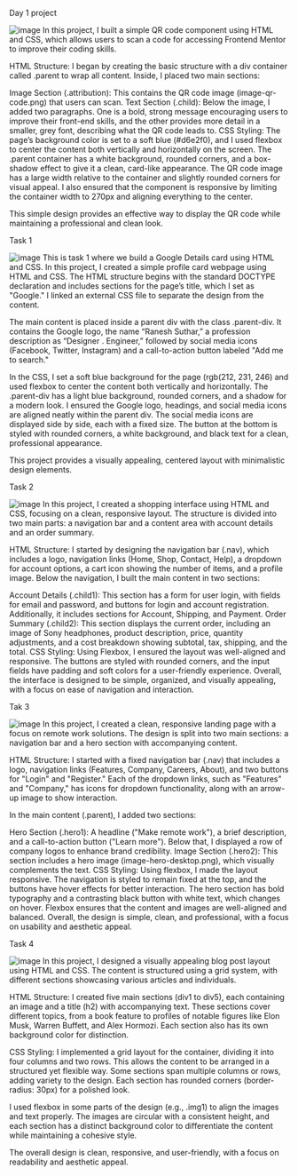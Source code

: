 Day 1 project

![image](https://github.com/user-attachments/assets/a64026a1-3f7e-4dac-b432-001536e2bcb8)
In this project, I built a simple QR code component using HTML and CSS, which allows users to scan a code for accessing Frontend Mentor to improve their coding skills.

HTML Structure:
I began by creating the basic structure with a div container called .parent to wrap all content. Inside, I placed two main sections:

Image Section (.attribution): This contains the QR code image (image-qr-code.png) that users can scan.
Text Section (.child): Below the image, I added two paragraphs. One is a bold, strong message encouraging users to improve their front-end skills, and the other provides more detail in a smaller, grey font, describing what the QR code leads to.
CSS Styling:
The page’s background color is set to a soft blue (#d6e2f0), and I used flexbox to center the content both vertically and horizontally on the screen. The .parent container has a white background, rounded corners, and a box-shadow effect to give it a clean, card-like appearance. The QR code image has a large width relative to the container and slightly rounded corners for visual appeal. I also ensured that the component is responsive by limiting the container width to 270px and aligning everything to the center.

This simple design provides an effective way to display the QR code while maintaining a professional and clean look.

Task 1

![image](https://github.com/user-attachments/assets/3a692a73-36f0-4143-b18b-bfe210d127c7)
This is task 1 where we build a Google Details card using HTML and CSS.
In this project, I created a simple profile card webpage using HTML and CSS. The HTML structure begins with the standard DOCTYPE declaration and includes sections for the page’s title, which I set as "Google." I linked an external CSS file to separate the design from the content.

The main content is placed inside a parent div with the class .parent-div. It contains the Google logo, the name “Ranesh Suthar,” a profession description as “Designer . Engineer,” followed by social media icons (Facebook, Twitter, Instagram) and a call-to-action button labeled "Add me to search."

In the CSS, I set a soft blue background for the page (rgb(212, 231, 246) and used flexbox to center the content both vertically and horizontally. The .parent-div has a light blue background, rounded corners, and a shadow for a modern look. I ensured the Google logo, headings, and social media icons are aligned neatly within the parent div. The social media icons are displayed side by side, each with a fixed size. The button at the bottom is styled with rounded corners, a white background, and black text for a clean, professional appearance.

This project provides a visually appealing, centered layout with minimalistic design elements.


Task 2

![image](https://github.com/user-attachments/assets/d7ac9c9d-5533-44d2-b06d-21ec0cf48d1f)
In this project, I created a shopping interface using HTML and CSS, focusing on a clean, responsive layout. The structure is divided into two main parts: a navigation bar and a content area with account details and an order summary.

HTML Structure:
I started by designing the navigation bar (.nav), which includes a logo, navigation links (Home, Shop, Contact, Help), a dropdown for account options, a cart icon showing the number of items, and a profile image. Below the navigation, I built the main content in two sections:

Account Details (.child1): This section has a form for user login, with fields for email and password, and buttons for login and account registration. Additionally, it includes sections for Account, Shipping, and Payment.
Order Summary (.child2): This section displays the current order, including an image of Sony headphones, product description, price, quantity adjustments, and a cost breakdown showing subtotal, tax, shipping, and the total.
CSS Styling:
Using Flexbox, I ensured the layout was well-aligned and responsive. The buttons are styled with rounded corners, and the input fields have padding and soft colors for a user-friendly experience. Overall, the interface is designed to be simple, organized, and visually appealing, with a focus on ease of navigation and interaction.


Tak 3

![image](https://github.com/user-attachments/assets/c7910d11-6362-42f7-af12-b85a167203c2)
In this project, I created a clean, responsive landing page with a focus on remote work solutions. The design is split into two main sections: a navigation bar and a hero section with accompanying content.

HTML Structure:
I started with a fixed navigation bar (.nav) that includes a logo, navigation links (Features, Company, Careers, About), and two buttons for "Login" and "Register." Each of the dropdown links, such as "Features" and "Company," has icons for dropdown functionality, along with an arrow-up image to show interaction.

In the main content (.parent), I added two sections:

Hero Section (.hero1): A headline ("Make remote work"), a brief description, and a call-to-action button ("Learn more"). Below that, I displayed a row of company logos to enhance brand credibility.
Image Section (.hero2): This section includes a hero image (image-hero-desktop.png), which visually complements the text.
CSS Styling:
Using flexbox, I made the layout responsive. The navigation is styled to remain fixed at the top, and the buttons have hover effects for better interaction. The hero section has bold typography and a contrasting black button with white text, which changes on hover. Flexbox ensures that the content and images are well-aligned and balanced. Overall, the design is simple, clean, and professional, with a focus on usability and aesthetic appeal.


Task 4

![image](https://github.com/user-attachments/assets/5e3dc189-3bec-4469-8b36-4d3db0c40d1c)
In this project, I designed a visually appealing blog post layout using HTML and CSS. The content is structured using a grid system, with different sections showcasing various articles and individuals.

HTML Structure:
I created five main sections (div1 to div5), each containing an image and a title (h2) with accompanying text. These sections cover different topics, from a book feature to profiles of notable figures like Elon Musk, Warren Buffett, and Alex Hormozi. Each section also has its own background color for distinction.

CSS Styling:
I implemented a grid layout for the container, dividing it into four columns and two rows. This allows the content to be arranged in a structured yet flexible way. Some sections span multiple columns or rows, adding variety to the design. Each section has rounded corners (border-radius: 30px) for a polished look.

I used flexbox in some parts of the design (e.g., .img1) to align the images and text properly. The images are circular with a consistent height, and each section has a distinct background color to differentiate the content while maintaining a cohesive style.

The overall design is clean, responsive, and user-friendly, with a focus on readability and aesthetic appeal.
